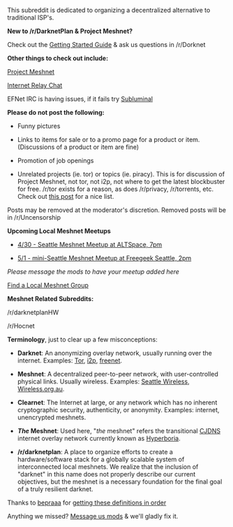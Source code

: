 This subreddit is dedicated to organizing a decentralized alternative to traditional ISP's.

**New to /r/DarknetPlan & Project Meshnet?** 

Check out the [Getting Started Guide](https://wiki.projectmeshnet.org/Getting_started) & ask us questions in /r/Dorknet

**Other things to check out include:**

[Project Meshnet](https://projectmeshnet.org)

[Internet Relay Chat](http://chat.efnet.org:9090/?channels=%23projectmeshnet&Login=Login)

EFNet IRC is having issues, if it fails try [Subluminal](https://chat.mibbit.com/?server=irc.subluminal.net&channel=%23darknetplan)

**Please do not post the following:**

* Funny pictures

* Links to items for sale or to a promo page for a product or item. (Discussions of a product or item are fine)

* Promotion of job openings

* Unrelated projects (ie. tor) or topics (ie. piracy). This is for discussion of Project Meshnet, not tor, not i2p, not where to get the latest blockbuster for free. /r/tor exists for a reason, as does /r/privacy, /r/torrents, etc. Check out [this post](http://redd.it/wl6ju) for a nice list.

Posts may be removed at the moderator's discretion. Removed posts will be in /r/Uncensorship

**Upcoming Local Meshnet Meetups**

* [4/30 - Seattle Meshnet Meetup at ALTSpace, 7pm](http://redd.it/1d29gn)

* [5/1 - mini-Seattle Meshnet Meetup at Freegeek Seattle, 2pm](http://redd.it/1d29y9)

*Please message the mods to have your meetup added here*


[Find a Local Meshnet Group](https://wiki.projectmeshnet.org/Category:Mesh_Local)

**Meshnet Related Subreddits:**

/r/darknetplanHW

/r/Hocnet


**Terminology**, just to clear up a few misconceptions:

* **Darknet**: An anonymizing overlay network, usually running over the internet. Examples: [Tor](https://www.torproject.org), [i2p](http://www.i2p2.de/), [freenet](https://freenetproject.org/).

* **Meshnet**: A decentralized peer-to-peer network, with user-controlled physical links. Usually wireless. Examples: [Seattle Wireless](http://seattlewireless.net/), [Wireless.org.au](http://wireless.org.au/).

* **Clearnet**: The Internet at large, or any network which has no inherent cryptographic security, authenticity, or anonymity. Examples: internet, unencrypted meshnets.

* ***The* Meshnet**: Used here, "*the* meshnet" refers the transitional [CJDNS](https://wiki.projectmeshnet.org/Cjdns) internet overlay network currently known as [Hyperboria](https://wiki.projectmeshnet.org/Hyperboria).

* **/r/darknetplan**: A place to organize efforts to create a hardware/software stack for a globally scalable system of interconnected local meshnets. We realize that the inclusion of "darknet" in this name does not properly describe our current objectives, but the meshnet is a necessary foundation for the final goal of a truly resilient darknet.

Thanks to [bepraaa](/u/bepraaa) for [getting these definitions in order](http://redd.it/11j03k)

Anything we missed? [Message us mods](http://www.reddit.com/message/compose?to=%2Fr%2Fdarknetplan) & we'll gladly fix it.

[](http://jk.reddit.com/r/darknetplan)
